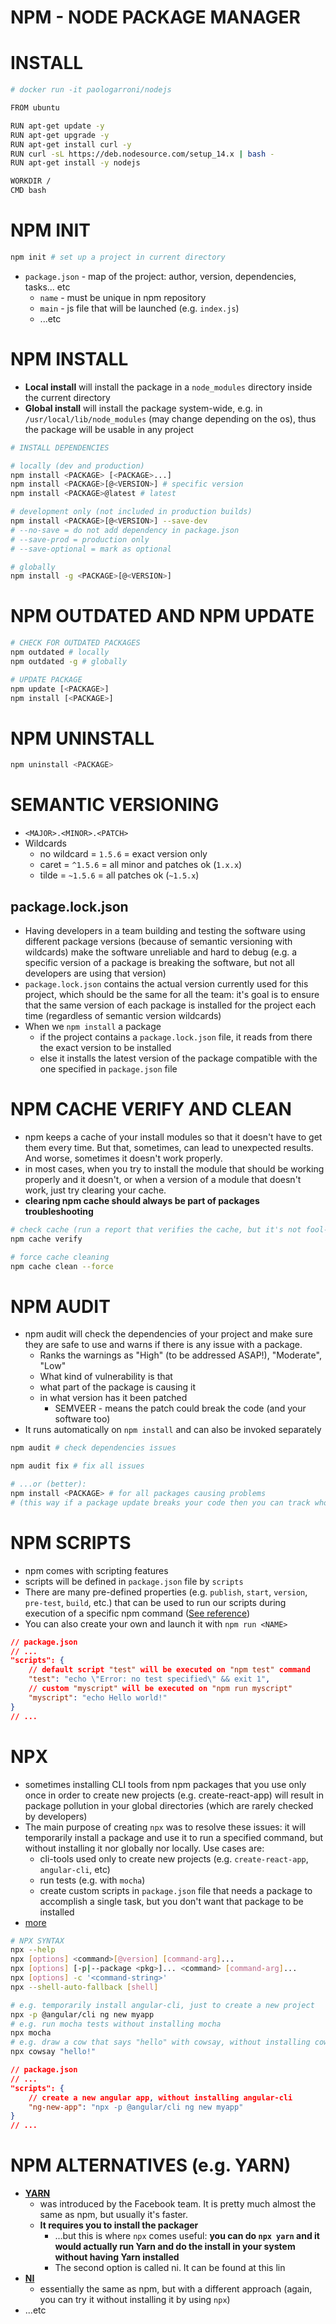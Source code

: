 # NPM - NODE PACKAGE MANAGER

# INSTALL

```bash
# docker run -it paologarroni/nodejs

FROM ubuntu

RUN apt-get update -y
RUN apt-get upgrade -y
RUN apt-get install curl -y
RUN curl -sL https://deb.nodesource.com/setup_14.x | bash -
RUN apt-get install -y nodejs

WORKDIR /
CMD bash
```

# NPM INIT

```bash
npm init # set up a project in current directory
```

* `package.json` - map of the project: author, version, dependencies, tasks... etc
    * `name` - must be unique in npm repository
    * `main` - js file that will be launched (e.g. `index.js`)
    * ...etc

# NPM INSTALL

* __Local install__ will install the package in a `node_modules` directory inside the current directory
* __Global install__ will install the package system-wide, e.g. in `/usr/local/lib/node_modules` (may change depending on the os), thus the package will be usable in any project

```bash
# INSTALL DEPENDENCIES

# locally (dev and production)
npm install <PACKAGE> [<PACKAGE>...] 
npm install <PACKAGE>[@<VERSION>] # specific version
npm install <PACKAGE>@latest # latest

# development only (not included in production builds)
npm install <PACKAGE>[@<VERSION>] --save-dev
# --no-save = do not add dependency in package.json
# --save-prod = production only
# --save-optional = mark as optional

# globally
npm install -g <PACKAGE>[@<VERSION>]
```

# NPM OUTDATED AND NPM UPDATE

```bash
# CHECK FOR OUTDATED PACKAGES
npm outdated # locally
npm outdated -g # globally

# UPDATE PACKAGE
npm update [<PACKAGE>]
npm install [<PACKAGE>]
```

# NPM UNINSTALL

```bash
npm uninstall <PACKAGE>
```

# SEMANTIC VERSIONING

* `<MAJOR>.<MINOR>.<PATCH>`
* Wildcards
    * no wildcard = `1.5.6` = exact version only
    * caret = `^1.5.6` = all minor and patches ok (`1.x.x`)
    * tilde = `~1.5.6` = all patches ok (`~1.5.x`)

## package.lock.json

* Having developers in a team building and testing the software using different package versions (because of semantic versioning with wildcards) make the software unreliable and hard to debug (e.g. a specific version of a package is breaking the software, but not all developers are using that version)
* `package.lock.json` contains the actual version currently used for this project, which should be the same for all the team: it's goal is to ensure that the same version of each package is installed for the project each time (regardless of semantic version wildcards)
* When we `npm install` a package
    * if the project contains a `package.lock.json` file, it reads from there the exact version to be installed
    * else it installs the latest version of the package compatible with the one specified in `package.json` file

# NPM CACHE VERIFY AND CLEAN

* npm keeps a cache of your install modules so that it doesn't have to get them every time. But that, sometimes, can lead to unexpected results. And worse, sometimes it doesn't work properly.
* in most cases, when you try to install the module that should be working properly and it doesn't, or when a version of a module that doesn't work, just try clearing your cache.
* __clearing npm cache should always be part of packages troubleshooting__

```bash
# check cache (run a report that verifies the cache, but it's not fool-proof)
npm cache verify 

# force cache cleaning
npm cache clean --force
```

# NPM AUDIT

* npm audit will check the dependencies of your project and make sure they are safe to use and warns if there is any issue with a package.
    * Ranks the warnings as "High" (to be addressed ASAP!), "Moderate", "Low"
    * What kind of vulnerability is that
    * what part of the package is causing it
    * in what version has it been patched
        * SEMVEER - means the patch could break the code (and your software too)
* It runs automatically on `npm install` and can also be invoked separately

```bash
npm audit # check dependencies issues

npm audit fix # fix all issues

# ...or (better):
npm install <PACKAGE> # for all packages causing problems
# (this way if a package update breaks your code then you can track who is that)
```

# NPM SCRIPTS

* npm comes with scripting features
* scripts will be defined in `package.json` file by `scripts`
* There are many pre-defined properties (e.g. `publish`, `start`, `version`, `pre-test`, `build`, etc.) that can be used to run our scripts during execution of a specific npm command ([See reference](https://docs.npmjs.com/misc/scripts))
* You can also create your own and launch it with `npm run <NAME>`

```json
// package.json
// ...
"scripts": {
    // default script "test" will be executed on "npm test" command
    "test": "echo \"Error: no test specified\" && exit 1", 
    // custom "myscript" will be executed on "npm run myscript"
    "myscript": "echo Hello world!"
}
// ...
```

# NPX

* sometimes installing CLI tools from npm packages that you use only once in order to create new projects (e.g. create-react-app) will result in package pollution in your global directories (which are rarely checked by developers)
* The main purpose of creating `npx` was to resolve these issues: it will temporarily install a package and use it to run a specified command, but without installing it nor globally nor locally. Use cases are:
    * cli-tools used only to create new projects (e.g. `create-react-app`, `angular-cli`, etc)
    * run tests (e.g. with `mocha`)
    * create custom scripts in `package.json` file that needs a package to accomplish a single task, but you don't want that package to be installed
* [more](https://www.npmjs.com/package/npx)

```bash
# NPX SYNTAX
npx --help
npx [options] <command>[@version] [command-arg]...
npx [options] [-p|--package <pkg>]... <command> [command-arg]...
npx [options] -c '<command-string>'
npx --shell-auto-fallback [shell]
```

```bash
# e.g. temporarily install angular-cli, just to create a new project
npx -p @angular/cli ng new myapp
# e.g. run mocha tests without installing mocha
npx mocha
# e.g. draw a cow that says "hello" with cowsay, without installing cowsay
npx cowsay "hello!"
```

```json
// package.json
// ...
"scripts": {
    // create a new angular app, without installing angular-cli
    "ng-new-app": "npx -p @angular/cli ng new myapp"
}
// ...
```

# NPM ALTERNATIVES (e.g. YARN)

* [__YARN__](https://yarnpkg.com/)
    * was introduced by the Facebook team. It is pretty much almost the same as npm, but usually it's faster. 
    * __It requires you to install the packager__
        * ...but this is where `npx` comes useful: __you can do `npx yarn` and it would actually run Yarn and do the install in your system without having Yarn installed__
        * The second option is called ni. It can be found at this lin
* [__NI__](https://github.com/imkimchi/ni)
    * essentially the same as npm, but with a different approach (again, you can try it without installing it by using `npx`)
* ...etc

